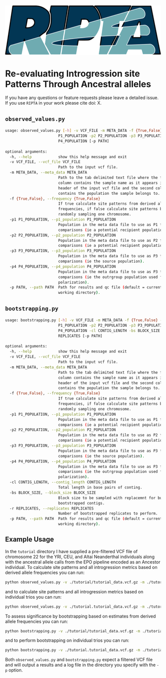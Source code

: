 ![ripta_logo](./ripta_logo.png)

# Re-evaluating Introgression site Patterns Through Ancestral alleles

If you have any questions or feature requests please leave a detailed issue. If you use `RIPTA` in your work please cite doi: X.



## `observed_values.py`

```bash
usage: observed_values.py [-h] -v VCF_FILE -m META_DATA -f {True,False} -p1
                        P1_POPULATION -p2 P2_POPULATION -p3 P3_POPULATION -p4
                        P4_POPULATION [-p PATH]

optional arguments:
  -h, --help            show this help message and exit
  -v VCF_FILE, --vcf_file VCF_FILE
                        Path to the input vcf file.
  -m META_DATA, --meta_data META_DATA
                        Path to the tab delimited text file where the first
                        column contains the sample name as it appears in the
                        header of the input vcf file and the second column
                        contains the population the sample belongs to.
  -f {True,False}, --frequency {True,False}
                        If true calculate site patterns from derived allele
                        frequencies, if false calculate site patterns by
                        randomly sampling one chromosome.
  -p1 P1_POPULATION, --p1_population P1_POPULATION
                        Population in the meta data file to use as P1 for
                        comparisons (ie a potential recipient population).
  -p2 P2_POPULATION, --p2_population P2_POPULATION
                        Population in the meta data file to use as P2 for
                        comparisons (ie a potential recipient population).
  -p3 P3_POPULATION, --p3_population P3_POPULATION
                        Population in the meta data file to use as P3 for
                        comparisons (ie the source population).
  -p4 P4_POPULATION, --p4_population P4_POPULATION
                        Population in the meta data file to use as P3 for
                        comparisons (ie the outrgroup population used for
                        polarization).
  -p PATH, --path PATH  Path for results and qc file (default = current
                        working directory).
```



## `bootstrapping.py`

```bash
usage: bootstrapping.py [-h] -v VCF_FILE -m META_DATA -f {True,False} -p1
                        P1_POPULATION -p2 P2_POPULATION -p3 P3_POPULATION -p4
                        P4_POPULATION -cl CONTIG_LENGTH -bs BLOCK_SIZE -r
                        REPLICATES [-p PATH]

optional arguments:
  -h, --help            show this help message and exit
  -v VCF_FILE, --vcf_file VCF_FILE
                        Path to the input vcf file.
  -m META_DATA, --meta_data META_DATA
                        Path to the tab delimited text file where the first
                        column contains the sample name as it appears in the
                        header of the input vcf file and the second column
                        contains the population the sample belongs to.
  -f {True,False}, --frequency {True,False}
                        If true calculate site patterns from derived allele
                        frequencies, if false calculate site patterns by
                        randomly sampling one chromosome.
  -p1 P1_POPULATION, --p1_population P1_POPULATION
                        Population in the meta data file to use as P1 for
                        comparisons (ie a potential recipient population).
  -p2 P2_POPULATION, --p2_population P2_POPULATION
                        Population in the meta data file to use as P2 for
                        comparisons (ie a potential recipient population).
  -p3 P3_POPULATION, --p3_population P3_POPULATION
                        Population in the meta data file to use as P3 for
                        comparisons (ie the source population).
  -p4 P4_POPULATION, --p4_population P4_POPULATION
                        Population in the meta data file to use as P3 for
                        comparisons (ie the outrgroup population used for
                        polarization).
  -cl CONTIG_LENGTH, --contig_length CONTIG_LENGTH
                        Total length in base pairs of conting.
  -bs BLOCK_SIZE, --block_size BLOCK_SIZE
                        Block size to be sampled with replacemnt for builidng
                        bootstrapped contigs.
  -r REPLICATES, --replicates REPLICATES
                        Number of bootstrapped replicates to perform.
  -p PATH, --path PATH  Path for results and qc file (default = current
                        working directory).
```



## Example Usage

In the `tutorial` directory I have supplied a pre-filtered VCF file of chromosome 22 for the YRI, CEU, and Altai Neanderthal individuals along with the ancestral allele calls from the EPO pipeline encoded as an Ancestor individual. To calculate site patterns and all introgression metrics based on derived allele frequencies you can run:

```bash
python observed_values.py -v ./tutorial/tutorial_data.vcf.gz -m ./tutorial/tutorial_meta_data_freqs.txt -f True -p1 YRI -p2 CEU -p3 NEA -p4 ANC -p ./tutorial/freq_results/
```

and to calculate site patterns and all introgression metrics based on individual trios you can run:

```bash
python observed_values.py -v ./tutorial.tutorial_data.vcf.gz -m ./tutorial/tutorial_meta_data_trios.txt -f False -p1 YRI -p2 CEU -p3 NEA -p4 ANC -p ./tutorial/trio_results/
```

To assess significance by bootstrapping based on estimates from derived allele frequencies you can run:

```bash
python bootstrapping.py -v ./tutorial/tutorial_data.vcf.gz -m ./tutorial/tutorial_meta_data_freqs.txt --frequency -p1 YRI -p2 CEU -p3 NEA -p4 ANC -cl 51304566 -bs 10_000_000 -r 100 -p ./tutorial/freq_results/
```

and to perform bootstrapping on individual trios you can run:

```bash
python bootstrapping.py -v ./tutorial.tutorial_data.vcf.gz -m ./tutorial/tutorial_meta_data_trios.txt -p1 YRI -p2 CEU -p3 NEA -p4 ANC -cl 51304566 -bs 10_000_000 -r 100 -p ./tutorial/trio_results/
```

Both `observed_values.py` and `bootstrapping.py` expect a filtered VCF file and will output a results and a log file in the directory you specify with the `-p` option.
